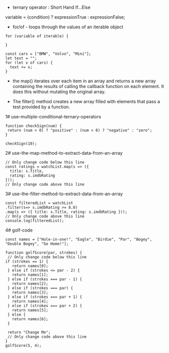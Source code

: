 
* ternary operator : Short Hand If...Else


 variable = (condition) ? expressionTrue :  expressionFalse;

* for/of - loops through the values of an iterable object
```
for (variable of iterable) {
  
}
```
```
const cars = ["BMW", "Volvo", "Mini"];
let text = "";
for (let x of cars) {
  text += x;
}
```
* the map() 
iterates over each item in an array and returns a new array containing the results of calling the callback function on each element.
 It does this without mutating the original array.

* The filter() method creates a new array filled with elements that pass a test provided by a function.

1# use-multiple-conditional-ternary-operators

```
function checkSign(num) {
 return (num > 0) ? "positive" : (num < 0) ? "negative" : "zero";
}

checkSign(10);
```
2# use-the-map-method-to-extract-data-from-an-array

```
// Only change code below this line
const ratings = watchList.map(s => ({
  title: s.Title,
  rating: s.imdbRating
}));
// Only change code above this line
```
3# use-the-filter-method-to-extract-data-from-an-array

```
const filteredList = watchList
.filter(s=> s.imdbRating >= 8.0)
.map(s => ({ title: s.Title, rating: s.imdbRating }));
// Only change code above this line
console.log(filteredList);
```
 4# golf-code

 ```
 const names = ["Hole-in-one!", "Eagle", "Birdie", "Par", "Bogey", "Double Bogey", "Go Home!"];

function golfScore(par, strokes) {
  // Only change code below this line
 if (strokes == 1) {
    return names[0];
  } else if (strokes <= par - 2) {
    return names[1];
  } else if (strokes === par - 1) {
    return names[2];
  } else if (strokes === par) {
    return names[3];
  } else if (strokes === par + 1) {
    return names[4];
  } else if (strokes === par + 2) {
    return names[5];
  } else {
    return names[6];
  }

  return "Change Me";
  // Only change code above this line
}
golfScore(5, 4);
```








